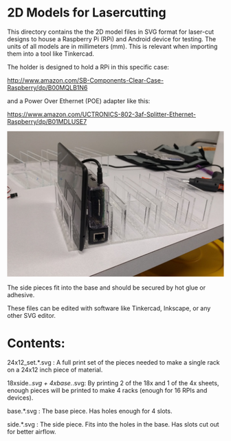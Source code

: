 2D Models for Lasercutting
==========================

This directory contains the the 2D model files in SVG format for
laser-cut designs to house a Raspberry Pi (RPi) and Android device
for testing.
The units of all models are in millimeters (mm). This is relevant when
importing them into a tool like Tinkercad.

The holder is designed to hold a RPi in this specific case:

  http://www.amazon.com/SB-Components-Clear-Case-Raspberry/dp/B00MQLB1N6

and a Power Over Ethernet (POE) adapter like this:

  https://www.amazon.com/UCTRONICS-802-3af-Splitter-Ethernet-Raspberry/dp/B01MDLUSE7

![Image of Assembled Rack](./Assembled_laser_cut_rack.jpg)

The side pieces fit into the base and should be secured by hot glue or adhesive.

These files can be edited with software like Tinkercad, Inkscape, or any other
SVG editor.

Contents:
=========

24x12_set.*.svg : A full print set of the pieces needed to make a single rack on a
                  24x12 inch piece of material.

18xside.*.svg + 4xbase.*.svg: By printing 2 of the 18x and 1 of the 4x sheets, enough
                              pieces will be printed to make 4 racks (enough for 16
                              RPIs and devices).

base.*.svg : The base piece. Has holes enough for 4 slots.

side.*.svg : The side piece. Fits into the holes in the base. Has slots cut
             out for better airflow.
